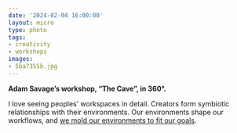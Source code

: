 ```yaml
---
date: '2024-02-04 16:00:00'
layout: micro
type: photo
tags:
- creativity
- workshops
images:
- 5ba7355b.jpg
---
```


**Adam Savage’s workshop, “The Cave”, in 360°.**

I love seeing peoples’ workspaces in detail. Creators form symbiotic relationships with their environments. Our environments shape our workflows, and [we mold our environments to fit our goals](https://www.resextensa.co/p/shaping-our-environments).
